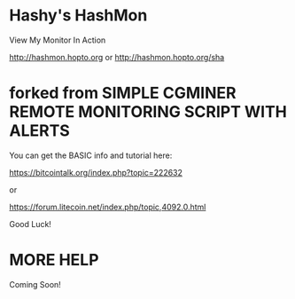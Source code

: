 Hashy's HashMon   
===============

View My Monitor In Action

http://hashmon.hopto.org   or   http://hashmon.hopto.org/sha
 
forked from
SIMPLE CGMINER REMOTE MONITORING SCRIPT WITH ALERTS
===================================================

You can get the BASIC info and tutorial here:

https://bitcointalk.org/index.php?topic=222632

or

https://forum.litecoin.net/index.php/topic,4092.0.html

Good Luck!

MORE HELP 
=========
Coming Soon!

